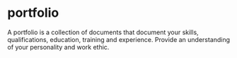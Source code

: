 # portfolio
A portfolio is a collection of documents that document your skills, qualifications, education, training and experience. Provide an understanding of your personality and work ethic.
